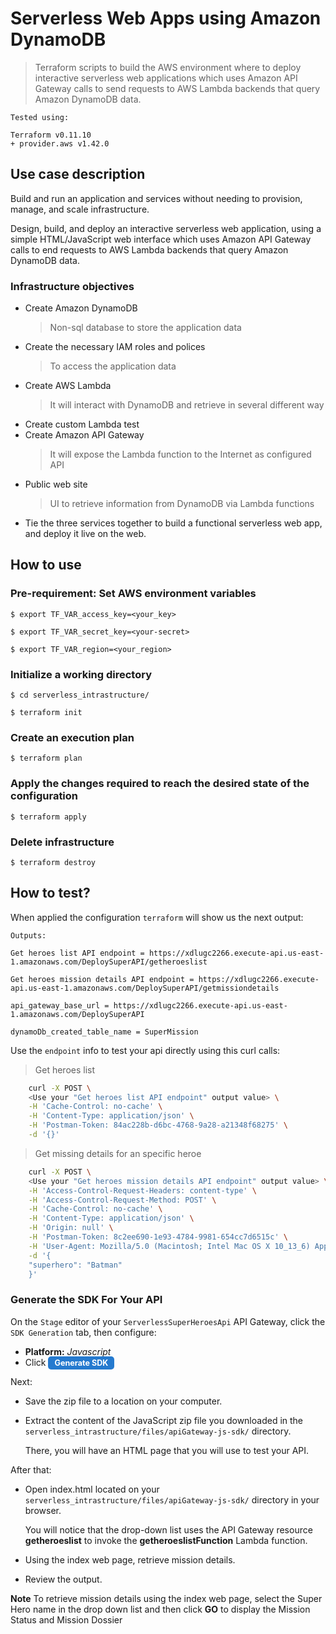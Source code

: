 # Serverless Web Apps using Amazon DynamoDB

> Terraform scripts to build the AWS environment where to deploy interactive serverless web applications which uses Amazon API Gateway calls to send requests to AWS Lambda backends that query Amazon DynamoDB data.

```
Tested using:

Terraform v0.11.10
+ provider.aws v1.42.0
```

## Use case description
Build and run an application and services without needing to provision, manage, and scale infrastructure.

Design, build, and deploy an interactive serverless web application, using a simple HTML/JavaScript web interface which uses Amazon API Gateway calls to end requests to AWS Lambda backends that query Amazon DynamoDB data.

### Infrastructure objectives

- Create Amazon DynamoDB
  > Non-sql database to store the application data
- Create the necessary IAM roles and polices
  > To access the application data
- Create AWS Lambda
  > It will interact with DynamoDB and retrieve in several different way
- Create custom Lambda test
- Create Amazon API Gateway
  > It will expose the Lambda function to the Internet as configured API
- Public web site
  > UI to retrieve information from DynamoDB via Lambda functions
- Tie the three services together to build a functional serverless web app, and deploy it live on the web.

## How to use

### Pre-requirement: Set AWS environment variables

```
$ export TF_VAR_access_key=<your_key>

$ export TF_VAR_secret_key=<your-secret>

$ export TF_VAR_region=<your_region>
```

### Initialize a working directory

`$ cd serverless_intrastructure/`

`$ terraform init`

### Create an execution plan

`$ terraform plan`

### Apply the changes required to reach the desired state of the configuration

`$ terraform apply`

### Delete infrastructure

`$ terraform destroy`

## How to test?

When applied the configuration `terraform` will show us the next output:

```
Outputs:

Get heroes list API endpoint = https://xdlugc2266.execute-api.us-east-1.amazonaws.com/DeploySuperAPI/getheroeslist

Get heroes mission details API endpoint = https://xdlugc2266.execute-api.us-east-1.amazonaws.com/DeploySuperAPI/getmissiondetails

api_gateway_base_url = https://xdlugc2266.execute-api.us-east-1.amazonaws.com/DeploySuperAPI

dynamoDb_created_table_name = SuperMission
```

Use the `endpoint` info to test your api directly using this curl calls:

> Get heroes list

```bash
    curl -X POST \
    <Use your "Get heroes list API endpoint" output value> \
    -H 'Cache-Control: no-cache' \
    -H 'Content-Type: application/json' \
    -H 'Postman-Token: 84ac228b-d6bc-4768-9a28-a21348f68275' \
    -d '{}'
```

> Get missing details for an specific heroe

```bash
    curl -X POST \
    <Use your "Get heroes mission details API endpoint" output value> \
    -H 'Access-Control-Request-Headers: content-type' \
    -H 'Access-Control-Request-Method: POST' \
    -H 'Cache-Control: no-cache' \
    -H 'Content-Type: application/json' \
    -H 'Origin: null' \
    -H 'Postman-Token: 8c2ee690-1e93-4784-9981-654cc7d6515c' \
    -H 'User-Agent: Mozilla/5.0 (Macintosh; Intel Mac OS X 10_13_6) AppleWebKit/537.36 (KHTML, like Gecko) Chrome/72.0.3604.0 Safari/537.36' \
    -d '{
    "superhero": "Batman"
    }'
```

### Generate the SDK For Your API

On the `Stage` editor of your `ServerlessSuperHeroesApi` API Gateway, click the `SDK Generation` tab, then configure:

<ul>
<li>
<strong>Platform:</strong> <em>Javascript</em>
</li>
<li>Click <span style="background-color:#257ACF;font-weight:bold;font-size:90%;color:white;border-radius:5px;padding-top:3px;padding-bottom:3px;padding-left:10px;padding-right:10px;">Generate SDK</span>
</li>
</ul>

Next:
<ul>
<li><p>Save the zip file to a location on your computer.</p></li>
<li><p>Extract the content of the JavaScript zip file you downloaded in the <code>serverless_intrastructure/files/apiGateway-js-sdk/</code> directory.</p>
<p>There, you will have an HTML page that you will use to test your API.</p>
</li>
</ul>

After that:
<ul>
<li><p>Open index.html located on your <code>serverless_intrastructure/files/apiGateway-js-sdk/</code> directory in your browser.</p>
<p>You will notice that the drop-down list uses the API Gateway resource <strong>getheroeslist</strong> to invoke the <strong>getheroeslistFunction</strong> Lambda function.</p>
</li>
<li><p>Using the index web page, retrieve mission details.</p></li>
<li><p>Review the output.</p></li>
</ul>

<p><strong>Note</strong> To retrieve mission details using the index web page, select the Super Hero name in the drop down list and then click <strong>GO</strong> to display the Mission Status and Mission Dossier</p>

